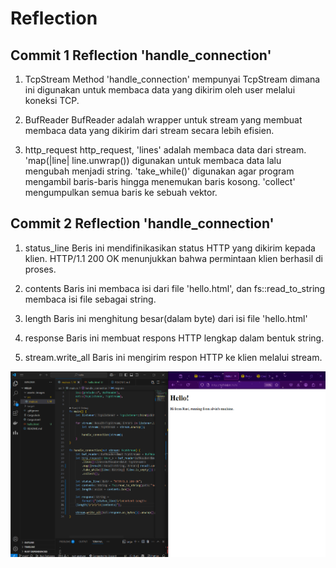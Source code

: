 # Reflection

## Commit 1 Reflection 'handle_connection'

1. TcpStream
Method 'handle_connection' mempunyai TcpStream dimana ini digunakan untuk membaca data yang dikirim oleh user melalui koneksi TCP.

2. BufReader
BufReader adalah wrapper untuk stream yang membuat membaca data yang dikirim dari stream secara lebih efisien.

3. http_request
http_request, 'lines' adalah membaca data dari stream. 'map(|line| line.unwrap()) digunakan untuk membaca data lalu mengubah menjadi string. 'take_while()' digunakan agar program mengambil baris-baris hingga menemukan baris kosong. 'collect' mengumpulkan semua baris ke sebuah vektor. 

## Commit 2 Reflection 'handle_connection'

1. status_line
Beris ini mendifinikasikan status HTTP yang dikirim kepada klien. HTTP/1.1 200 OK menunjukkan bahwa permintaan klien berhasil di proses.

2. contents
Baris ini membaca isi dari file 'hello.html', dan fs::read_to_string membaca isi file sebagai string.

3. length
Baris ini menghitung besar(dalam byte) dari isi file 'hello.html'

4. response
Baris ini membuat respons HTTP lengkap dalam bentuk string. 

5. stream.write_all
Baris ini mengirim respon HTTP ke klien melalui stream.

![Commit 2 screen capture](/assets/images/commit2.png)